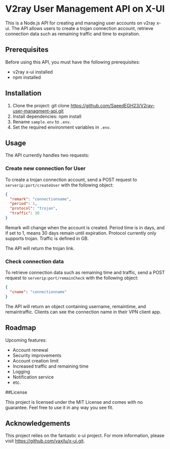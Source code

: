 # V2ray User Management API on X-UI

This is a Node.js API for creating and managing user accounts on v2ray x-ui. The API allows users to create a trojan connection account, retrieve connection data such as remaining traffic and time to expiration.

## Prerequisites

Before using this API, you must have the following prerequisites:

- v2ray x-ui installed
- npm installed

## Installation

1. Clone the project:
   git clone https://github.com/SaeedEGH23/V2ray-user-managment-api.git
2. Install dependencies:
   npm install
3. Rename `sample.env` to `.env`.
4. Set the required environment variables in `.env`.

## Usage

The API currently handles two requests:

### Create new connection for User

To create a trojan connection account, send a POST request to `serverip:port/createUser` with the following object:

```json
{
  "remark": "connectionname",
  "period": 1,
  "protocol": "trojan",
  "traffic": 30
}
```

Remark will change when the account is created. Period time is in days, and if set to 1, means 30 days remain until expiration. Protocol currently only supports trojan. Traffic is defined in GB.

The API will return the trojan link.

### Check connection data

To retrieve connection data such as remaining time and traffic, send a POST request to `serverip:port/remainCheck` with the following object:

```json
{
  "cname": "connectionname"
}
```

The API will return an object containing username, remaintime, and remaintraffic. Clients can see the connection name in their VPN client app.

## Roadmap

Upcoming features:

- Account renewal
- Security improvements
- Account creation limit
- Increased traffic and remaining time
- Logging
- Notification service
- etc.

##License

This project is licensed under the MIT License and comes with no guarantee. Feel free to use it in any way you see fit.

## Acknowledgements

This project relies on the fantastic x-ui project. For more information, please visit https://github.com/vaxilu/x-ui.git.

